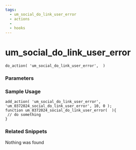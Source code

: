 ```yaml
---
tags: 
  - um_social_do_link_user_error
  - actions
  - 
  - hooks
---
```

# um\_social\_do\_link\_user\_error

``` php:no-line-numbers
do_action( 'um_social_do_link_user_error',  )
```
<div class='hook-sep'></div>

### Parameters

<div class='hook-sep'></div>



### Sample Usage

``` php:no-line-numbers
add_action( 'um_social_do_link_user_error', 'um_0372024_social_do_link_user_error', 10, 0 );
function um_0372024_social_do_link_user_error(  ){
 // do something
}
```
<div class='hook-sep'></div>



### Related Snippets

Nothing was found

